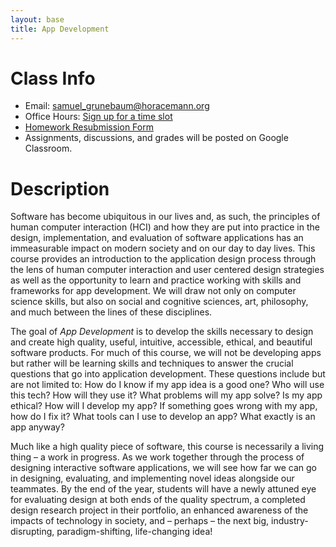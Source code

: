 ```yaml
---
layout: base
title: App Development
---
```

# Class Info
  - Email: [samuel_grunebaum@horacemann.org](mailto:samuel_grunebaum@horacemann.org)
  - Office Hours: [Sign up for a time slot](https://calendar.google.com/calendar/selfsched?sstoken=UUIyT01kUnk2Y2hqfGRlZmF1bHR8NjA1NDk2NTRiNDU3MjM3MmZlZjYwMjY3YWRkODVhZWY)
  - [Homework Resubmission Form](https://forms.gle/P87WvdRmAn8tR4hU7)
  - Assignments, discussions, and grades will be posted on Google Classroom.

# Description
Software has become ubiquitous in our lives and, as such, the principles of human computer interaction (HCI) and how they are put into practice in the design, implementation, and evaluation of software applications has an immeasurable impact on modern society and on our day to day lives. This course provides an introduction to the application design process through the lens of human computer interaction and user centered design strategies as well as the opportunity to learn and practice working with skills and frameworks for app development. We will draw not only on computer science skills, but also on social and cognitive sciences, art, philosophy, and much between the lines of these disciplines. 

The goal of _App Development_ is to develop the skills necessary to design and create high quality, useful, intuitive, accessible, ethical, and beautiful software products. For much of this course, we will not be developing apps but rather will be learning skills and techniques to answer the crucial questions that go into  application development. These questions include but are not limited to: How do I know if my app idea is a good one? Who will use this tech? How will they use it? What problems will my app solve? Is my app ethical? How will I develop my app? If something goes wrong with my app, how do I fix it? What tools can I use to develop an app? What exactly is an app anyway?

Much like a high quality piece of software, this course is necessarily a living thing – a work in progress. As we work together through the process of designing interactive software applications, we will see how far we can go in designing, evaluating, and implementing novel ideas alongside our teammates. By the end of the year, students will have a newly attuned eye for evaluating design at both ends of the quality spectrum, a completed design research project in their portfolio, an enhanced awareness of the impacts of technology in society, and – perhaps – the next big, industry-disrupting, paradigm-shifting, life-changing idea!
